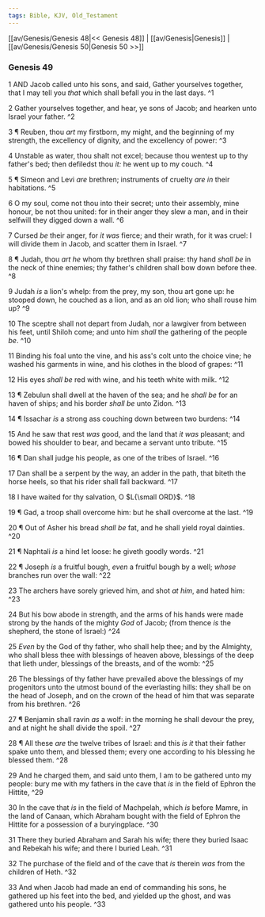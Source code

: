 ```yaml
---
tags: Bible, KJV, Old_Testament
---
```


[[av/Genesis/Genesis 48|<< Genesis 48]] | [[av/Genesis|Genesis]] | [[av/Genesis/Genesis 50|Genesis 50 >>]]

### Genesis 49

1 AND Jacob called unto his sons, and said, Gather yourselves together, that I may tell you _that_ which shall befall you in the last days. ^1

2 Gather yourselves together, and hear, ye sons of Jacob; and hearken unto Israel your father. ^2

3 ¶ Reuben, thou _art_ my firstborn, my might, and the beginning of my strength, the excellency of dignity, and the excellency of power: ^3

4 Unstable as water, thou shalt not excel; because thou wentest up to thy father's bed; then defiledst thou _it:_ he went up to my couch. ^4

5 ¶ Simeon and Levi _are_ brethren; instruments of cruelty _are_ _in_ their habitations. ^5

6 O my soul, come not thou into their secret; unto their assembly, mine honour, be not thou united: for in their anger they slew a man, and in their selfwill they digged down a wall. ^6

7 Cursed _be_ their anger, for _it_ _was_ fierce; and their wrath, for it was cruel: I will divide them in Jacob, and scatter them in Israel. ^7

8 ¶ Judah, thou _art_ _he_ whom thy brethren shall praise: thy hand _shall_ _be_ in the neck of thine enemies; thy father's children shall bow down before thee. ^8

9 Judah _is_ a lion's whelp: from the prey, my son, thou art gone up: he stooped down, he couched as a lion, and as an old lion; who shall rouse him up? ^9

10 The sceptre shall not depart from Judah, nor a lawgiver from between his feet, until Shiloh come; and unto him _shall_ the gathering of the people _be_. ^10

11 Binding his foal unto the vine, and his ass's colt unto the choice vine; he washed his garments in wine, and his clothes in the blood of grapes: ^11

12 His eyes _shall_ _be_ red with wine, and his teeth white with milk. ^12

13 ¶ Zebulun shall dwell at the haven of the sea; and he _shall_ _be_ for an haven of ships; and his border _shall_ _be_ unto Zidon. ^13

14 ¶ Issachar _is_ a strong ass couching down between two burdens: ^14

15 And he saw that rest _was_ good, and the land that _it_ _was_ pleasant; and bowed his shoulder to bear, and became a servant unto tribute. ^15

16 ¶ Dan shall judge his people, as one of the tribes of Israel. ^16

17 Dan shall be a serpent by the way, an adder in the path, that biteth the horse heels, so that his rider shall fall backward. ^17

18 I have waited for thy salvation, O $L{\small ORD}$. ^18

19 ¶ Gad, a troop shall overcome him: but he shall overcome at the last. ^19

20 ¶ Out of Asher his bread _shall_ _be_ fat, and he shall yield royal dainties. ^20

21 ¶ Naphtali _is_ a hind let loose: he giveth goodly words. ^21

22 ¶ Joseph _is_ a fruitful bough, _even_ a fruitful bough by a well; _whose_ branches run over the wall: ^22

23 The archers have sorely grieved him, and shot _at_ _him_, and hated him: ^23

24 But his bow abode in strength, and the arms of his hands were made strong by the hands of the mighty _God_ of Jacob; (from thence _is_ the shepherd, the stone of Israel:) ^24

25 _Even_ by the God of thy father, who shall help thee; and by the Almighty, who shall bless thee with blessings of heaven above, blessings of the deep that lieth under, blessings of the breasts, and of the womb: ^25

26 The blessings of thy father have prevailed above the blessings of my progenitors unto the utmost bound of the everlasting hills: they shall be on the head of Joseph, and on the crown of the head of him that was separate from his brethren. ^26

27 ¶ Benjamin shall ravin _as_ a wolf: in the morning he shall devour the prey, and at night he shall divide the spoil. ^27

28 ¶ All these _are_ the twelve tribes of Israel: and this _is_ _it_ that their father spake unto them, and blessed them; every one according to his blessing he blessed them. ^28

29 And he charged them, and said unto them, I am to be gathered unto my people: bury me with my fathers in the cave that _is_ in the field of Ephron the Hittite, ^29

30 In the cave that _is_ in the field of Machpelah, which _is_ before Mamre, in the land of Canaan, which Abraham bought with the field of Ephron the Hittite for a possession of a buryingplace. ^30

31 There they buried Abraham and Sarah his wife; there they buried Isaac and Rebekah his wife; and there I buried Leah. ^31

32 The purchase of the field and of the cave that _is_ therein _was_ from the children of Heth. ^32

33 And when Jacob had made an end of commanding his sons, he gathered up his feet into the bed, and yielded up the ghost, and was gathered unto his people. ^33
